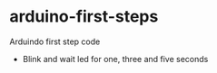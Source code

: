 # arduino-first-steps
Arduindo first step code
- Blink and wait led for one, three and five seconds
